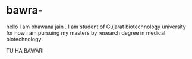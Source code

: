 # bawra-
hello I am bhawana jain . I am student of Gujarat biotechnology university
for now i am pursuing my masters by research degree in medical biotechnology


TU HA BAWARI
